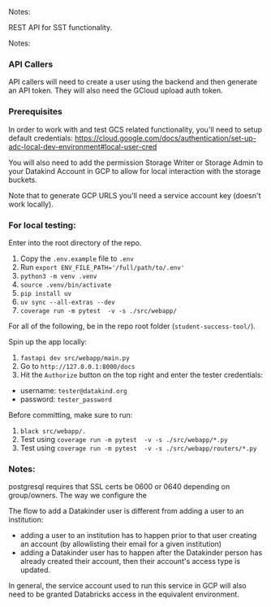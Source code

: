 Notes: 

REST API for SST functionality.

Notes:
### API Callers

API callers will need to create a user using the backend and then generate an API token. They will also need the GCloud upload auth token.

### Prerequisites

In order to work with and test GCS related functionality, you'll need to setup default credentials:
https://cloud.google.com/docs/authentication/set-up-adc-local-dev-environment#local-user-cred

You will also need to add the permission Storage Writer or Storage Admin to your Datakind Account in GCP to allow for local interaction with the storage buckets.

Note that to generate GCP URLS you'll need a service account key (doesn't work locally).

### For local testing:

Enter into the root directory of the repo.


1. Copy the `.env.example` file to `.env`
1. Run `export ENV_FILE_PATH='/full/path/to/.env'`
1. `python3 -m venv .venv`
1. `source .venv/bin/activate`
1. `pip install uv`
1. `uv sync --all-extras --dev`
1. `coverage run -m pytest  -v -s ./src/webapp/`

For all of the following, be in the repo root folder (`student-success-tool/`).

Spin up the app locally:

1. `fastapi dev src/webapp/main.py`
1. Go to `http://127.0.0.1:8000/docs`
1. Hit the `Authorize` button on the top right and enter the tester credentials:

* username: `tester@datakind.org`
* password: `tester_password`

Before committing, make sure to run:

1. `black src/webapp/.`
1. Test using `coverage run -m pytest  -v -s ./src/webapp/*.py`
1. Test using `coverage run -m pytest  -v -s ./src/webapp/routers/*.py`

### Notes:

postgresql requires that SSL certs be 0600 or 0640 depending on group/owners. The way we configure the 

The flow to add a Datakinder user is different from adding a user to an institution:
* adding a user to an institution has to happen prior to that user creating an account (by allowlisting their email for a given institution)
* adding a Datakinder user has to happen after the Datakinder person has already created their account, then their account's access type is updated.

In general, the service account used to run this service in GCP will also need to be granted Databricks access in the equivalent environment.